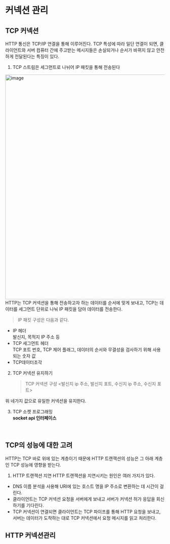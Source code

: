 # 커넥션 관리

## TCP 커넥션

HTTP 통신은 TCP/IP 연결을 통해 이루어진다. TCP 특성에 따라 일단 연결이 되면, 클라이언트와 서버 컴퓨터 간에 주고받는 메시지들은 손실되거나 순서가 바뀌지 않고 안전하게 전달된다는 특징이 있다.

1. TCP 스트림은 세그먼트로 나뉘어 IP 패킷을 통해 전송된다

<img width="710" alt="image" src="https://github.com/flataex/http-the-definitive-guide-study/assets/67260437/6dd630e3-8b5c-4a82-9b48-4e878dbd4a9d">    
HTTP는 TCP 커넥션을 통해 전송하고자 하는 데이터를 순서에 맞게 보내고, TCP는 데이터를 세그먼트 단위로 나눠 IP 패킷을 담아 데이터를 전송한다.  
  
> IP 패킷 구성은 다음과 같다.
* IP 헤더  
발신지, 목적지 IP 주소 등  
* TCP 세그먼트 헤더  
TCP 포트 번호, TCP 제어 플래그, 데이터의 순서와 무결성을 검사하기 위해 사용되는 숫자 값  
* TCP데이터조각

2.  TCP 커넥션 유지하기
    > TCP 커넥션 구성
        <발신지 ip 주소, 발신지 포트, 수신지 ip 주소, 수신지 포트>

위 네가지 값으로 유일한 커넥션을 유지한다.

3. TCP 소켓 프로그래밍  
   **socket api 인터페이스**

<br />

## TCP의 성능에 대한 고려

HTTP는 TCP 바로 위에 있는 계층이기 때문에 HTTP 트랜잭션의 성능은 그 아래 계층인 TCP 성능에 영향을 받는다.

1. HTTP 트랜잭션 지연
   HTTP 트랜잭션을 지연시키는 원인은 여러 가지가 있다.

- DNS 이름 분석을 사용해 URI에 있는 호스트 명을 IP 주소로 변환하는 데 시간이 걸린다.
- 클라이언트는 TCP 커넥션 요청을 서버에게 보내고 서버가 커넥션 허가 응답을 회신하기를 기다린다.
- TCP 커넥션이 연결되면 클라이언트는 TCP 파이프를 통해 HTTP 요청을 보내고, 서버는 데이터가 도착하는 대로 TCP 커넥션에서 요청 메시지를 읽고 처리한다.
  <br />

## HTTP 커넥션관리
